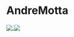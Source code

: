 # AndreMotta

<a href="https://github.com/AndreMotta25">
  <img align="center" src="https://github-readme-stats.vercel.app/api?username=AndreMotta25&show_icons=true&theme=radical&count_private=true" />
</a>
<a href="https://github.com/AndreMotta25">
  <img align="center" src="https://github-readme-stats.vercel.app/api/top-langs/?username=AndreMotta25&hide=php)](https://github.com/anuraghazra/github-readme-stats" />
</a>

<!-- ![Anurag's GitHub stats]() -->
<!-- [![Top Langs]() -->
